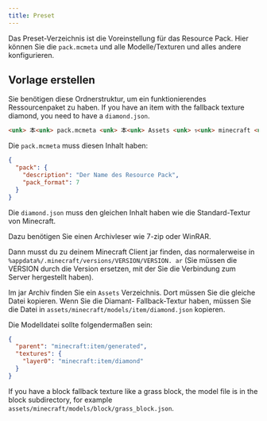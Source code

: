 ```yaml
---
title: Preset
---
```


Das Preset-Verzeichnis ist die Voreinstellung für das Resource Pack. Hier können Sie die `pack.mcmeta` und alle Modelle/Texturen und alles andere konfigurieren.

## Vorlage erstellen

Sie benötigen diese Ordnerstruktur, um ein funktionierendes Ressourcenpaket zu haben. If you have an item with the fallback texture diamond, you need to have a `diamond.json`.

```markdown
<unk> 本<unk> pack.mcmeta <unk> 本<unk> Assets <unk> ร<unk> minecraft <unk> ร<unk> Modelle <unk> 本<unk> Item <unk> <unk> <unk> diamond.json
```

Die `pack.mcmeta` muss diesen Inhalt haben:

```json title="pack.mcmeta"
{
  "pack": {
    "description": "Der Name des Resource Pack",
    "pack_format": 7
  }
}
```

Die `diamond.json` muss den gleichen Inhalt haben wie die Standard-Textur von Minecraft.

Dazu benötigen Sie einen Archivleser wie 7-zip oder WinRAR.

Dann musst du zu deinem Minecraft Client jar finden, das normalerweise in `%appdata%/.minecraft/versions/VERSION/VERSION. ar` (Sie müssen die VERSION durch die Version ersetzen, mit der Sie die Verbindung zum Server hergestellt haben).

Im jar Archiv finden Sie ein `Assets` Verzeichnis. Dort müssen Sie die gleiche Datei kopieren. Wenn Sie die Diamant- Fallback-Textur haben, müssen Sie die Datei in `assets/minecraft/models/item/diamond.json` kopieren.

Die Modelldatei sollte folgendermaßen sein:

```json title="assets/minecraft/models/item/diamond.json"
{
  "parent": "minecraft:item/generated",
  "textures": {
    "layer0": "minecraft:item/diamond"
  }
}
```

If you have a block fallback texture like a grass block, the model file is in the block subdirectory, for example `assets/minecraft/models/block/grass_block.json`.
